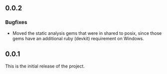 ## 0.0.2

### Bugfixes
- Moved the static analysis gems that were in shared to posix, since those gems have an additional ruby (devkit) requirement on Windows.

## 0.0.1

This is the initial release of the project.
